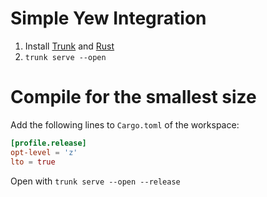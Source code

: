 # Simple Yew Integration

1. Install [Trunk](https://trunkrs.dev) and [Rust](https://rustup.rs)
2. `trunk serve --open`

# Compile for the smallest size

Add the following lines to `Cargo.toml` of the workspace:

```toml
[profile.release]
opt-level = 'z'
lto = true
```

Open with `trunk serve --open --release`

